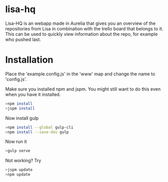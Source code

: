 # lisa-hq
Lisa-HQ is an webapp made in Aurelia that gives you an overview of the repositories from Lisa in combination with the trello board that belongs to it. This can be used to quickly view information about the repo, for example who pushed last.

# Installation
Place the 'example.config.js' in the 'www' map and change the name to 'config.js'.

Make sure you installed npm and jspm. You might still want to do this even when you have it installed.
```sh
>npm install
>jspm install
```
Now install gulp
```sh
>npm install --global gulp-cli
>npm install --save-dev gulp
```
Now run it
```sh
>gulp serve
```

Not working? Try
```sh
>jspm update
>npm update
```
